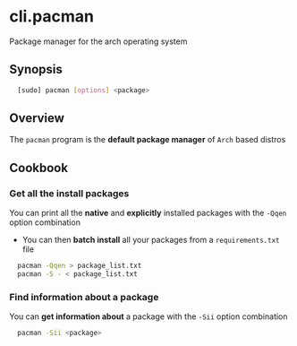 # cli.pacman

Package manager for the arch operating system

## Synopsis

```sh
  [sudo] pacman [options] <package>
```

## Overview

The `pacman` program is the **default package manager** of `Arch` based distros

## Cookbook

### Get all the install packages

You can print all the **native** and **explicitly** installed packages with the
`-Qqen` option combination

- You can then **batch install** all your packages from a `requirements.txt` file

```sh
  pacman -Qqen > package_list.txt
  pacman -S - < package_list.txt
```

### Find information about a package

You can **get information about** a package with the `-Sii` option combination

```sh
  pacman -Sii <package>
```
